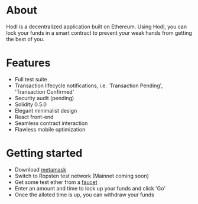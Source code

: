 # About

Hodl is a decentralized application built on Ethereum. Using Hodl, you can lock your funds in a smart contract to prevent your weak hands from getting the best of you.

# Features

- Full test suite
- Transaction lifecycle notifications, i.e. 'Transaction Pending', 'Transaction Confirmed'
- Security audit (pending)
- Solidity 0.5.0
- Elegant minimalist design
- React front-end
- Seamless contract interaction
- Flawless mobile optimization

# Getting started

- Download [metamask](https://metamask.io/)
- Switch to Ropsten test network (Mainnet coming soon)
- Get some test ether from a [faucet](https://faucet.metamask.io/)
- Enter an amount and time to lock up your funds and click 'Go'
- Once the alloted time is up, you can withdraw your funds